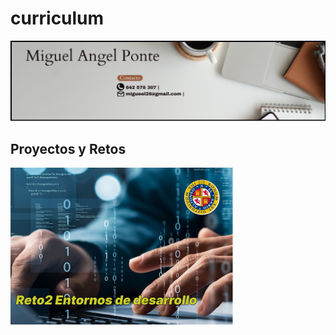 # curriculum
![encabezado](RECURSOS/encabezado_cv.jpg)

## Proyectos y Retos
![portada reto2](https://github.com/Miguelitoo2421/Miguelitoo2421/blob/main/imagen_reto2/Frame%201.jpg)
